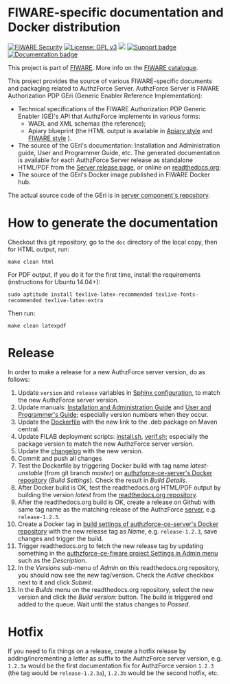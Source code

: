 # FIWARE-specific documentation and Docker distribution

[![FIWARE Security](https://nexus.lab.fiware.org/repository/raw/public/badges/chapters/security.svg)](https://www.fiware.org/developers/catalogue/)
[![License: GPL v3](https://img.shields.io/github/license/authzforce/fiware.svg)](https://www.gnu.org/licenses/gpl-3.0)
[![](https://img.shields.io/badge/tag-authzforce-orange.svg?logo=stackoverflow)](http://stackoverflow.com/questions/tagged/authzforce)
[![Support badge]( https://img.shields.io/badge/support-ask.fiware.org-yellowgreen.svg)](https://ask.fiware.org/questions/scope:all/sort:activity-desc/tags:authzforce/)
<br>
[![Documentation badge](https://readthedocs.org/projects/authzforce-ce-fiware/badge/?version=latest)](http://authzforce-ce-fiware.readthedocs.io/en/latest/?badge=latest)

This project is part of [FIWARE](https://www.fiware.org). More info on the [FIWARE catalogue](http://catalogue.fiware.org/enablers/authorization-pdp-authzforce).

This project provides the source of various FIWARE-specific documents and packaging related to AuthzForce Server. AuthzForce Server is FIWARE Authorization PDP GEri (Generic Enabler Reference Implementation):
- Technical specifications of the FIWARE Authorization PDP Generic Enabler (GE)'s API that AuthzForce implements in various forms:
  - WADL and XML schemas (the reference);
  - Apiary blueprint (the HTML output is available in [Apiary style](http://docs.authorizationpdp.apiary.io) and [FIWARE style](http://authzforce.github.io/fiware/) ).
- The source of the GEri's documentation: Installation and Administration guide, User and Programmer Guide, etc. The generated documentation is available for each AuthzForce Server release as standalone HTML/PDF from the [Server release page](https://github.com/authzforce/server/releases), or online on [readthedocs.org](http://readthedocs.org/projects/authzforce-ce-fiware/versions/);
- The source of the GEri's Docker image published in FIWARE Docker hub.

The actual source code of the GEri is in [server component's repository](https://github.com/authzforce/server).

# How to generate the documentation

Checkout this git repository, go to the `doc` directory of the local copy, then
for HTML output, run:

```console
make clean html
```

For PDF output, if you do it for the first time, install the requirements (instructions for Ubuntu 14.04+):

```console
sudo aptitude install texlive-latex-recommended texlive-fonts-recommended texlive-latex-extra
```

Then run:

```console
make clean latexpdf
```

# Release

In order to make a release for a new AuthzForce server version, do as follows:

1. Update `version` and `release` variables in [Sphinx configuration](doc/conf.py), to match the new AuthzForce server version.
1. Update manuals: [Installation and Administration Guide](doc/InstallationAndAdministrationGuide.rst) and [User and Programmer's Guide](doc/UserAndProgrammersGuide.rst); especially version numbers when they occur.
1. Update the [Dockerfile](docker/Dockerfile) with the new link to the .deb package on Maven central.
1. Update FILAB deployment scripts: [install.sh](filab.deploy/install.sh), [verif.sh](filab.deploy/verif.sh); especially the package version to match the new AuthzForce server version.
1. Update the [changelog](CHANGELOG.md) with the new version.
1. Commit and push all changes
1. Test the Dockerfile by triggering Docker build with tag name *latest-unstable* (from git branch *master*) on [authzforce-ce-server's Docker repository](https://hub.docker.com/r/fiware/authzforce-ce-server/) (*Build Settings*). Check the result in *Build Details*.
1. After Docker build is OK, test the readthedocs.org HTML/PDF output by building the version *latest* from the [readthedocs.org repository](https://readthedocs.org/projects/authzforce-ce-fiware/builds/).
1. After the readthedocs.org build is OK, create a release on Github with same tag name as the matching release of the AuthzForce [server](https://github.com/authzforce/server/releases/latest), e.g. `release-1.2.3`.
1. Create a Docker tag in [build settings of authzforce-ce-server's Docker repository](https://hub.docker.com/r/fiware/authzforce-ce-server/) with the new release tag as *Name*, e.g. `release-1.2.3`, save changes and trigger the build.
1. Trigger readthedocs.org to fetch the new release tag by updating something in the [authzforce-ce-fiware project Settings in Admin menu](https://readthedocs.org/dashboard/authzforce-ce-fiware/edit/) such as the *Description*.
1. In the *Versions* sub-menu of *Admin* on this readthedocs.org repository, you should now see the new tag/version. Check the *Active* checkbox next to it and click *Submit*.
1. In the *Builds* menu on the readthedocs.org repository, select the new version and click the *Build version:* button. The build is triggered and added to the queue. Wait until the status changes to *Passed*.


# Hotfix
If you need to fix things on a release, create a hotfix release by adding/incrementing a letter as suffix to the AuthzForce server version, e.g. `1.2.3a` would be the first documentation fix for AuthzForce version `1.2.3` (the tag would be `release-1.2.3a`), `1.2.3b` would be the second hotfix, etc.
